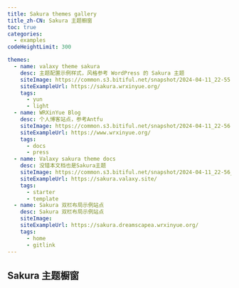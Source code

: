 ```yaml
---
title: Sakura themes gallery
title_zh-CN: Sakura 主题橱窗
toc: true
categories:
  - examples
codeHeightLimit: 300

themes:
  - name: valaxy theme sakura
    desc: 主题配置示例样式，风格参考 WordPress 的 Sakura 主题
    siteImage: https://common.s3.bitiful.net/snapshot/2024-04-11_22-55.png
    siteExampleUrl: https://sakura.wrxinyue.org/
    tags:
      - yun
      - light
  - name: WRXinYue Blog
    desc: 个人博客站点，参考Antfu
    siteImage: https://common.s3.bitiful.net/snapshot/2024-04-11_22-56.png
    siteExampleUrl: https://www.wrxinyue.org/
    tags:
      - docs
      - press
  - name: Valaxy sakura theme docs
    desc: 没错本文档也是Sakura主题
    siteImage: https://common.s3.bitiful.net/snapshot/2024-04-11_22-56_1.png
    siteExampleUrl: https://sakura.valaxy.site/
    tags:
      - starter
      - template
  - name: Sakura 双栏布局示例站点
    desc: Sakura 双栏布局示例站点
    siteImage:
    siteExampleUrl: https://sakura.dreamscapea.wrxinyue.org/
    tags:
      - home
      - gitlink
---
```


## Sakura 主题橱窗

<ThemeGallery :themes="$frontmatter.themes" />
